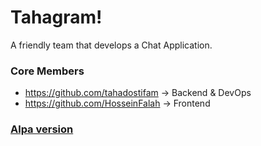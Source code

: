 # Tahagram!

A friendly team that develops a Chat Application.

### Core Members
- https://github.com/tahadostifam -> Backend & DevOps
- https://github.com/HosseinFalah -> Frontend

### [Alpa version](https://github.com/tahadostifam/Tahagram)
